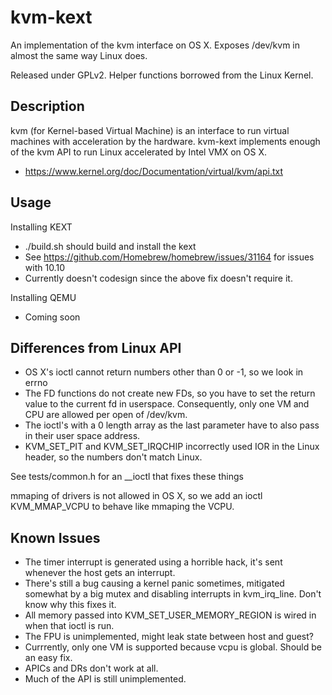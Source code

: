 kvm-kext
========

An implementation of the kvm interface on OS X.
Exposes /dev/kvm in almost the same way Linux does.

Released under GPLv2. Helper functions borrowed from the Linux Kernel.

Description
-----------

kvm (for Kernel-based Virtual Machine) is an interface to run virtual machines with acceleration by the hardware.
kvm-kext implements enough of the kvm API to run Linux accelerated by Intel VMX on OS X.
* https://www.kernel.org/doc/Documentation/virtual/kvm/api.txt

Usage
-----

Installing KEXT

* ./build.sh should build and install the kext
* See https://github.com/Homebrew/homebrew/issues/31164 for issues with 10.10 
* Currently doesn't codesign since the above fix doesn't require it.

Installing QEMU

* Coming soon

Differences from Linux API
--------------------------

* OS X's ioctl cannot return numbers other than 0 or -1, so we look in errno
* The FD functions do not create new FDs, so you have to set the return value to the current fd in userspace.
  Consequently, only one VM and CPU are allowed per open of /dev/kvm.
* The ioctl's with a 0 length array as the last parameter have to also pass in their user space address.
* KVM_SET_PIT and KVM_SET_IRQCHIP incorrectly used IOR in the Linux header, so the numbers don't match Linux.

See tests/common.h for an __ioctl that fixes these things

mmaping of drivers is not allowed in OS X, so we add an ioctl KVM_MMAP_VCPU to behave like mmaping the VCPU.

Known Issues
------------

* The timer interrupt is generated using a horrible hack, it's sent whenever the host gets an interrupt.
* There's still a bug causing a kernel panic sometimes, mitigated somewhat by a big mutex and disabling
  interrupts in kvm_irq_line. Don't know why this fixes it.
* All memory passed into KVM_SET_USER_MEMORY_REGION is wired in when that ioctl is run.
* The FPU is unimplemented, might leak state between host and guest?
* Currrently, only one VM is supported because vcpu is global. Should be an easy fix.
* APICs and DRs don't work at all.
* Much of the API is still unimplemented.


